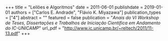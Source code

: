 +++
title = "Leilões e Algoritmos"
date = 2011-06-01
publishdate = 2019-01-01
authors = ["Carlos E. Andrade", "Flávio K. Miyazawa"]
publication_types = ["4"]
abstract = ""
featured = false
publication = "*Anais do VI Workshop de Teses, Dissertações e Trabalhos de Iniciação Científica em Andamento do IC-UNICAMP*"
url_pdf = "http://www.ic.unicamp.br/~reltech/2011/11-13.pdf"
+++

